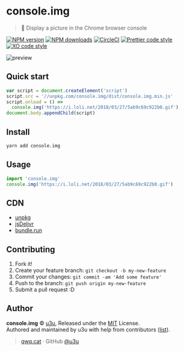 # console.img

> 🎉 Display a picture in the Chrome browser console

[![NPM version](https://img.shields.io/npm/v/console.img.svg?style=flat)](https://npmjs.com/package/console.img) [![NPM downloads](https://img.shields.io/npm/dm/console.img.svg?style=flat)](https://npmjs.com/package/console.img) [![CircleCI](https://img.shields.io/circleci/project/github/u3u/console.img/master.svg)](https://circleci.com/gh/MoeFE/console.img) [![Prettier code style](https://img.shields.io/badge/code_style-prettier-ff69b4.svg?style=flat)](https://github.com/prettier/prettier) [![XO code style](https://img.shields.io/badge/code_style-XO-5ed9c7.svg)](https://github.com/sindresorhus/xo)

![preview](https://i.loli.net/2018/01/09/5a54873e169f4.gif)

## Quick start

```js
var script = document.createElement('script')
script.src = '//unpkg.com/console.img/dist/console.img.min.js'
script.onload = () =>
  console.img('https://i.loli.net/2018/03/27/5ab9c69c922b0.gif')
document.body.appendChild(script)
```

## Install

```bash
yarn add console.img
```

## Usage
```js
import 'console.img'
console.img('https://i.loli.net/2018/03/27/5ab9c69c922b0.gif')
```

## CDN

* [unpkg](//unpkg.com/console.img/dist/console.img.min.js)
* [jsDelivr](//cdn.jsdelivr.net/npm/console.img/dist/console.img.min.js)
* [bundle.run](//bundle.run/console.img)

## Contributing

1. Fork it!
2. Create your feature branch: `git checkout -b my-new-feature`
3. Commit your changes: `git commit -am 'Add some feature'`
4. Push to the branch: `git push origin my-new-feature`
5. Submit a pull request :D

## Author

**console.img** © [u3u](https://github.com/u3u), Released under the [MIT](./LICENSE) License.<br>
Authored and maintained by u3u with help from contributors ([list](https://github.com/u3u/console.img/contributors)).

> [qwq.cat](https://qwq.cat) · GitHub [@u3u](https://github.com/u3u)
